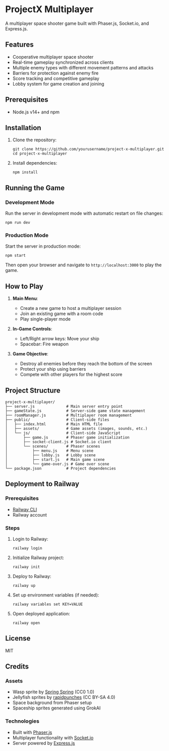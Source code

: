 # ProjectX Multiplayer

A multiplayer space shooter game built with Phaser.js, Socket.io, and Express.js.

## Features

- Cooperative multiplayer space shooter
- Real-time gameplay synchronized across clients
- Multiple enemy types with different movement patterns and attacks
- Barriers for protection against enemy fire
- Score tracking and competitive gameplay
- Lobby system for game creation and joining

## Prerequisites

- Node.js v14+ and npm

## Installation

1. Clone the repository:
   ```
   git clone https://github.com/yourusername/project-x-multiplayer.git
   cd project-x-multiplayer
   ```

2. Install dependencies:
   ```
   npm install
   ```

## Running the Game

### Development Mode

Run the server in development mode with automatic restart on file changes:

```
npm run dev
```

### Production Mode

Start the server in production mode:

```
npm start
```

Then open your browser and navigate to `http://localhost:3000` to play the game.

## How to Play

1. **Main Menu**:
   - Create a new game to host a multiplayer session
   - Join an existing game with a room code
   - Play single-player mode

2. **In-Game Controls**:
   - Left/Right arrow keys: Move your ship
   - Spacebar: Fire weapon

3. **Game Objective**:
   - Destroy all enemies before they reach the bottom of the screen
   - Protect your ship using barriers
   - Compete with other players for the highest score

## Project Structure

```
project-x-multiplayer/
├── server.js              # Main server entry point
├── gameState.js           # Server-side game state management
├── roomManager.js         # Multiplayer room management
├── public/                # Client-side files
│   ├── index.html         # Main HTML file
│   ├── assets/            # Game assets (images, sounds, etc.)
│   └── js/                # Client-side JavaScript
│       ├── game.js        # Phaser game initialization
│       ├── socket-client.js # Socket.io client
│       └── scenes/        # Phaser scenes
│           ├── menu.js    # Menu scene
│           ├── lobby.js   # Lobby scene
│           ├── start.js   # Main game scene
│           └── game-over.js # Game over scene
└── package.json           # Project dependencies
```

## Deployment to Railway

### Prerequisites

- [Railway CLI](https://docs.railway.app/develop/cli)
- Railway account

### Steps

1. Login to Railway:
   ```
   railway login
   ```

2. Initialize Railway project:
   ```
   railway init
   ```

3. Deploy to Railway:
   ```
   railway up
   ```

4. Set up environment variables (if needed):
   ```
   railway variables set KEY=VALUE
   ```

5. Open deployed application:
   ```
   railway open
   ```

## License

MIT

## Credits

### Assets
- Wasp sprite by [Spring Spring](https://opengameart.org/content/wasp-0) (CC0 1.0)
- Jellyfish sprites by [rapidpunches](https://opengameart.org/content/primary-jellies) (CC BY-SA 4.0)
- Space background from Phaser setup
- Spaceship sprites generated using GrokAI

### Technologies
- Built with [Phaser.js](https://phaser.io/)
- Multiplayer functionality with [Socket.io](https://socket.io/)
- Server powered by [Express.js](https://expressjs.com/)
